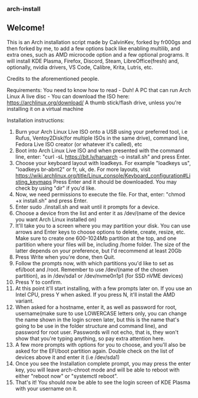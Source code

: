 ### arch-install

## Welcome!

This is an Arch installation script made by CalvinKev, forked by fr000gs and then forked by me, to add a few options back like enabling multilib, and extra ones, such as AMD microcode option and a few optional programs. It will install KDE Plasma, Firefox, Discord, Steam, LibreOffice(fresh) and, optionally, nvidia drivers, VS Code, Calibre, Krita, Lutris, etc.

Credits to the aforementioned people.

Requirements:
You need to know how to read - Duh! 
A PC that can run Arch Linux
A live disc - You can download the ISO here: https://archlinux.org/download/
A thumb stick/flash drive, unless you're installing it on a virtual machine

Installation instructions:

1. Burn your Arch Linux Live ISO onto a USB using your preferred tool, i.e Rufus, Ventoy2Disk(for multiple ISOs in the same drive), command line, Fedora Live ISO creator (or whatever it's called), etc
2. Boot into Arch Linux Live ISO and when presented with the command line, enter: "curl -sL https://bit.ly/haruarch -o install.sh" and press Enter.
3. Choose your keyboard layout with loadkeys. For example "loadkeys us", "loadkeys br-abnt2" or fr, uk, de. For more layouts, visit https://wiki.archlinux.org/title/Linux_console/Keyboard_configuration#Listing_keymaps 
Press Enter and it should be downloaded. You may check by using "dir" if you'd like.
4. Now, we need permissions to execute the file. For that, enter: "chmod +x install.sh" and press Enter.
5. Enter sudo ./install.sh and wait until it prompts for a device.
6. Choose a device from the list and enter it as /dev/(name of the device you want Arch Linux installed on)
7. It'll take you to a screen where you may partition your disk. You can use arrows and Enter keys to choose options to delete, create, resize, etc. Make sure to create one 600-1024Mb partition at the top, and one partition where your files will be, including /home folder. The size of the latter depends on your preference, but I'd recommend at least 20Gb
8. Press Write when you're done, then Quit.
9. Follow the prompts now, with which partitions you'd like to set as efi/boot and /root. Remember to use /dev/(name of the chosen partition), as in /dev/sda1 or /dev/nvme0n1p1 (for SSD nVME devices)
10. Press Y to confirm.
11. At this point it'll start installing, with a few prompts later on. If you use an Intel CPU, press Y when asked. If you press N, it'll install the AMD variant. 
12. When asked for a hostname, enter it, as well as password for root, username(make sure to use LOWERCASE letters only, you can change the name shown in the login screen later, but this is the name that's going to be use in the folder structure and command line), and password for root user. Passwords will not echo, that is, they won't show that you're typing anything, so pay extra attention here.
13. A few more prompts with options for you to choose, and you'll also be asked for the EFI/boot partition again. Double check on the list of devices above it and enter it (i.e /dev/sda1)
14. Once you see the Installation complete prompt, you may press the enter key, you will leave arch-chroot mode and will be able to reboot with either "reboot now" or "systemctl reboot".
15. That's it! You should now be able to see the login screen of KDE Plasma with your username on it.

